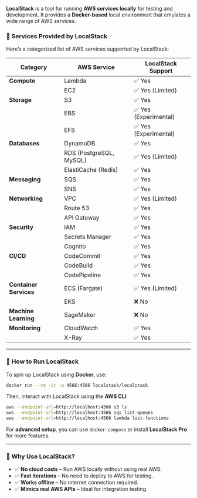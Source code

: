 **LocalStack** is a tool for running **AWS services locally** for testing and development. It provides a **Docker-based** local environment that emulates a wide range of AWS services.

### 🔹 **Services Provided by LocalStack**
Here’s a categorized list of AWS services supported by LocalStack:

| Category              | AWS Service            | LocalStack Support |
|----------------------|----------------------|-------------------|
| **Compute**          | Lambda               | ✅ Yes |
|                      | EC2                  | ✅ Yes (Limited) |
| **Storage**         | S3                   | ✅ Yes |
|                      | EBS                  | ✅ Yes (Experimental) |
|                      | EFS                  | ✅ Yes (Experimental) |
| **Databases**        | DynamoDB             | ✅ Yes |
|                      | RDS (PostgreSQL, MySQL) | ✅ Yes (Limited) |
|                      | ElastiCache (Redis)  | ✅ Yes |
| **Messaging**        | SQS                  | ✅ Yes |
|                      | SNS                  | ✅ Yes |
| **Networking**       | VPC                  | ✅ Yes (Limited) |
|                      | Route 53             | ✅ Yes |
|                      | API Gateway          | ✅ Yes |
| **Security**         | IAM                  | ✅ Yes |
|                      | Secrets Manager      | ✅ Yes |
|                      | Cognito              | ✅ Yes |
| **CI/CD**           | CodeCommit           | ✅ Yes |
|                      | CodeBuild            | ✅ Yes |
|                      | CodePipeline         | ✅ Yes |
| **Container Services** | ECS (Fargate)        | ✅ Yes (Limited) |
|                      | EKS                  | ❌ No |
| **Machine Learning** | SageMaker            | ❌ No |
| **Monitoring**      | CloudWatch           | ✅ Yes |
|                      | X-Ray                | ✅ Yes |

---

### 🔹 **How to Run LocalStack**
To spin up LocalStack using **Docker**, use:

```sh
docker run --rm -it -p 4566:4566 localstack/localstack
```

Then, interact with LocalStack using the **AWS CLI**:

```sh
aws --endpoint-url=http://localhost:4566 s3 ls
aws --endpoint-url=http://localhost:4566 sqs list-queues
aws --endpoint-url=http://localhost:4566 lambda list-functions
```

For **advanced setup**, you can use `docker-compose` or install **LocalStack Pro** for more features.

---

### 🔹 **Why Use LocalStack?**
- ✅ **No cloud costs** – Run AWS locally without using real AWS.
- ✅ **Fast iterations** – No need to deploy to AWS for testing.
- ✅ **Works offline** – No internet connection required.
- ✅ **Mimics real AWS APIs** – Ideal for integration testing.
